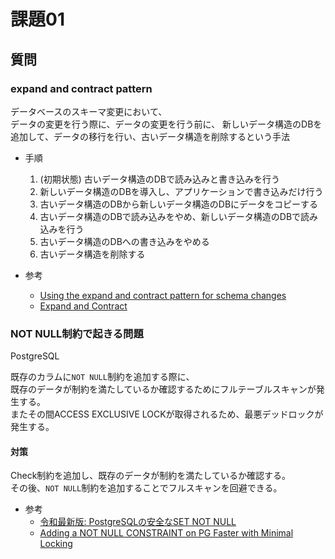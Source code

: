 # 課題01

## 質問

### expand and contract pattern

データベースのスキーマ変更において、  
データの変更を行う際に、データの変更を行う前に、
新しいデータ構造のDBを追加して、データの移行を行い、古いデータ構造を削除するという手法

- 手順
  1. (初期状態) 古いデータ構造のDBで読み込みと書き込みを行う
  1. 新しいデータ構造のDBを導入し、アプリケーションで書き込みだけ行う
  1. 古いデータ構造のDBから新しいデータ構造のDBにデータをコピーする
  1. 古いデータ構造のDBで読み込みをやめ、新しいデータ構造のDBで読み込みを行う
  1. 古いデータ構造のDBへの書き込みをやめる
  1. 古いデータ構造を削除する
  
- 参考
  - [Using the expand and contract pattern for schema changes](https://www.prisma.io/dataguide/types/relational/expand-and-contract-pattern)
  - [Expand and Contract](https://www.tim-wellhausen.de/papers/ExpandAndContract/ExpandAndContract.html)

### NOT NULL制約で起きる問題

PostgreSQL

既存のカラムに`NOT NULL`制約を追加する際に、  
既存のデータが制約を満たしているか確認するためにフルテーブルスキャンが発生する。  
またその間ACCESS EXCLUSIVE LOCKが取得されるため、最悪デッドロックが発生する。  

#### 対策

Check制約を追加し、既存のデータが制約を満たしているか確認する。  
その後、`NOT NULL`制約を追加することでフルスキャンを回避できる。  

- 参考
  - [令和最新版: PostgreSQLの安全なSET NOT NULL](https://www.wantedly.com/companies/wantedly/post_articles/433252)
  - [Adding a NOT NULL CONSTRAINT on PG Faster with Minimal Locking](https://medium.com/doctolib/adding-a-not-null-constraint-on-pg-faster-with-minimal-locking-38b2c00c4d1c)
